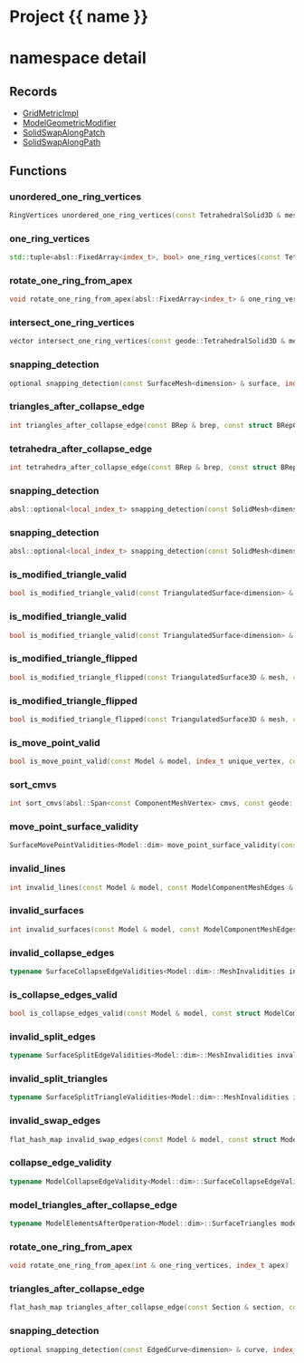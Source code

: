 <script setup>
import {useRoute} from 'vitepress'
const {path} = useRoute()
const tokens = path.split('/')
const words = tokens[2].split('-');
for (let i = 0; i < words.length; i++) {
    words[i] = words[i].charAt(0).toUpperCase() + words[i].slice(1);
    words[i] = words[i].replace('geode', 'Geode')
}
const name = words.join('-');
</script>
# Project {{ name }}

# namespace detail



## Records

* [GridMetricImpl](GridMetricImpl.md)
* [ModelGeometricModifier](ModelGeometricModifier.md)
* [SolidSwapAlongPatch](SolidSwapAlongPatch.md)
* [SolidSwapAlongPath](SolidSwapAlongPath.md)


## Functions

### unordered_one_ring_vertices

```cpp
RingVertices unordered_one_ring_vertices(const TetrahedralSolid3D & mesh, const std::array<index_t, 2> & edge_vertices, const PolyhedraAroundEdge & polyhedra)
```


### one_ring_vertices

```cpp
std::tuple<absl::FixedArray<index_t>, bool> one_ring_vertices(const TetrahedralSolid3D & mesh, const std::array<index_t, 2> & edge_vertices, const PolyhedraAroundEdge & polyhedra)
```


### rotate_one_ring_from_apex

```cpp
void rotate_one_ring_from_apex(absl::FixedArray<index_t> & one_ring_vertices, index_t apex)
```

### intersect_one_ring_vertices

```cpp
vector intersect_one_ring_vertices(const geode::TetrahedralSolid3D & mesh, const geode::PolyhedraAroundVertex & pav0, const geode::PolyhedraAroundVertex & pav1)
```


### snapping_detection

```cpp
optional snapping_detection(const SurfaceMesh<dimension> & surface, index_t polygon, const Point<dimension> & point)
```


### triangles_after_collapse_edge

```cpp
int triangles_after_collapse_edge(const BRep & brep, const struct BRepComponentMeshEdges::SurfaceEdges & surface_edges, const Point3D & point)
```


### tetrahedra_after_collapse_edge

```cpp
int tetrahedra_after_collapse_edge(const BRep & brep, const struct BRepComponentMeshEdges::BlockEdges & block_edges, const Point3D & point)
```


### snapping_detection

```cpp
absl::optional<local_index_t> snapping_detection(const SolidMesh<dimension> & solid, index_t polyhedron, const Point<dimension> & point)
```


### snapping_detection

```cpp
absl::optional<local_index_t> snapping_detection(const SolidMesh<dimension> & solid, const PolyhedronFacet & facet, const Point<dimension> & point)
```


### is_modified_triangle_valid

```cpp
bool is_modified_triangle_valid(const TriangulatedSurface<dimension> & mesh, const Triangle<dimension> & modified_triangle, index_t old_triangle_id)
```


### is_modified_triangle_valid

```cpp
bool is_modified_triangle_valid(const TriangulatedSurface<dimension> & mesh, const Triangle<dimension> & modified_triangle, const PolygonEdge & old_edge)
```


### is_modified_triangle_flipped

```cpp
bool is_modified_triangle_flipped(const TriangulatedSurface3D & mesh, const Triangle3D & modified_triangle, index_t old_triangle_id)
```


### is_modified_triangle_flipped

```cpp
bool is_modified_triangle_flipped(const TriangulatedSurface3D & mesh, const Triangle3D & modified_triangle, const PolygonEdge & old_edge)
```


### is_move_point_valid

```cpp
bool is_move_point_valid(const Model & model, index_t unique_vertex, const Point<Model::dim> & point)
```


### sort_cmvs

```cpp
int sort_cmvs(absl::Span<const ComponentMeshVertex> cmvs, const geode::ComponentType & type)
```


### move_point_surface_validity

```cpp
SurfaceMovePointValidities<Model::dim> move_point_surface_validity(const Model & model, index_t unique_vertex, const Point<Model::dim> & point)
```


### invalid_lines

```cpp
int invalid_lines(const Model & model, const ModelComponentMeshEdges & edges)
```


### invalid_surfaces

```cpp
int invalid_surfaces(const Model & model, const ModelComponentMeshEdges & edges)
```


### invalid_collapse_edges

```cpp
typename SurfaceCollapseEdgeValidities<Model::dim>::MeshInvalidities invalid_collapse_edges(const Model & model, const struct ModelComponentMeshEdges::SurfaceEdges & surface_edges, const Point<Model::dim> & point)
```


### is_collapse_edges_valid

```cpp
bool is_collapse_edges_valid(const Model & model, const struct ModelComponentMeshEdges::SurfaceEdges & surface_edges, const Point<Model::dim> & point)
```


### invalid_split_edges

```cpp
typename SurfaceSplitEdgeValidities<Model::dim>::MeshInvalidities invalid_split_edges(const Model & model, const struct ModelComponentMeshEdges::SurfaceEdges & surface_edges, const Point<Model::dim> & point)
```


### invalid_split_triangles

```cpp
typename SurfaceSplitTriangleValidities<Model::dim>::MeshInvalidities invalid_split_triangles(const Model & model, const int & surface_polygons, const Point<Model::dim> & point)
```


### invalid_swap_edges

```cpp
flat_hash_map invalid_swap_edges(const Model & model, const struct ModelComponentMeshEdges::SurfaceEdges & surface_edges)
```


### collapse_edge_validity

```cpp
typename ModelCollapseEdgeValidity<Model::dim>::SurfaceCollapseEdgeValidities collapse_edge_validity(const Model & model, const struct ModelComponentMeshEdges::SurfaceEdges & surface_edges, const Point<Model::dim> & point)
```


### model_triangles_after_collapse_edge

```cpp
typename ModelElementsAfterOperation<Model::dim>::SurfaceTriangles model_triangles_after_collapse_edge(const Model & model, const struct ModelComponentMeshEdges::SurfaceEdges & surface_edges, const Point<Model::dim> & point)
```


### rotate_one_ring_from_apex

```cpp
void rotate_one_ring_from_apex(int & one_ring_vertices, index_t apex)
```


### triangles_after_collapse_edge

```cpp
flat_hash_map triangles_after_collapse_edge(const Section & section, const struct SectionComponentMeshEdges::SurfaceEdges & surface_edges, const Point2D & point)
```


### snapping_detection

```cpp
optional snapping_detection(const EdgedCurve<dimension> & curve, index_t edge, const Point<dimension> & point)
```




